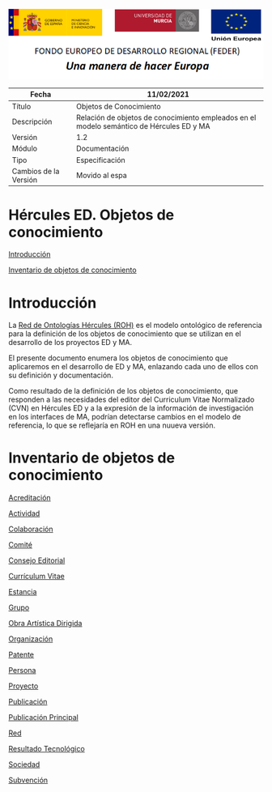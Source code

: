 ![](../Docs/media/CabeceraDocumentosMD.png)

| Fecha         | 11/02/2021                                                   |
| ------------- | ------------------------------------------------------------ |
|Título|Objetos de Conocimiento| 
|Descripción|Relación de objetos de conocimiento empleados en el modelo semántico de Hércules ED y MA|
|Versión|1.2|
|Módulo|Documentación|
|Tipo|Especificación|
|Cambios de la Versión|Movido al espa|

# Hércules ED. Objetos de conocimiento

[Introducción](#introducción)

[Inventario de objetos de conocimiento](#inventario-de-objetos-de-conocimiento)

Introducción
============

La [Red de Ontologías Hércules (ROH)](https://github.com/HerculesCRUE/ROH) es el modelo ontológico de referencia para la definición de los objetos de conocimiento que se utilizan en el desarrollo de los proyectos ED y MA.

El presente documento enumera los objetos de conocimiento que aplicaremos en el desarrollo de ED y MA, enlazando cada uno de ellos con su definición y documentación.

Como resultado de la definición de los objetos de conocimiento, que responden a las necesidades del editor del Curriculum Vitae Normalizado (CVN) en Hércules ED y a la expresión de la información de investigación en los interfaces de MA, podrían detectarse cambios en el modelo de referencia, lo que se reflejaría en ROH en una nuueva versión.

Inventario de objetos de conocimiento
=====================================

[Acreditación](Accreditation)

[Actividad](Activity)

[Colaboración](Collaboration)

[Comité](Committee)

[Consejo Editorial](Council)

[Currículum Vitae](CurriculumVitae)

[Estancia](Stay)

[Grupo](Group)

[Obra Artística Dirigida](SupervisedArtisticProject)

[Organización](Organization)

[Patente](Patent)

[Persona](Person)

[Proyecto](Project)

[Publicación](Document)

[Publicación Principal](MainDocument)

[Red](Network)

[Resultado Tecnológico](TechnologicalResult)

[Sociedad](Society)

[Subvención](Grant)
